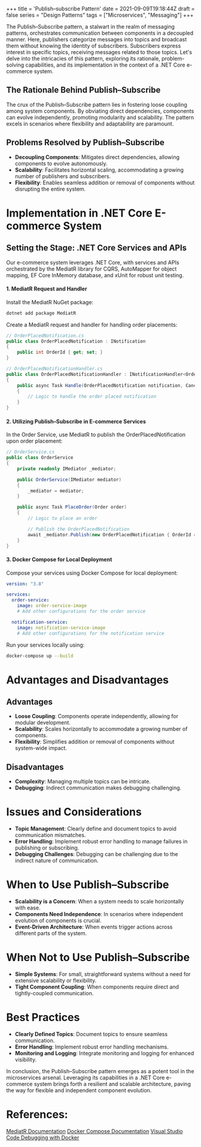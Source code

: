 +++
title = 'Publish–subscribe Pattern'
date = 2021-09-09T19:18:44Z
draft = false
series = "Design Patterns"
tags = ["Microservices", "Messaging"]
+++

The Publish–Subscribe pattern, a stalwart in the realm of messaging patterns, orchestrates communication between components in a decoupled manner. Here, publishers categorize messages into topics and broadcast them without knowing the identity of subscribers. Subscribers express interest in specific topics, receiving messages related to those topics. Let's delve into the intricacies of this pattern, exploring its rationale, problem-solving capabilities, and its implementation in the context of a .NET Core e-commerce system.

## The Rationale Behind Publish–Subscribe

The crux of the Publish–Subscribe pattern lies in fostering loose coupling among system components. By obviating direct dependencies, components can evolve independently, promoting modularity and scalability. The pattern excels in scenarios where flexibility and adaptability are paramount.

## Problems Resolved by Publish–Subscribe

- **Decoupling Components**: Mitigates direct dependencies, allowing components to evolve autonomously.
- **Scalability**: Facilitates horizontal scaling, accommodating a growing number of publishers and subscribers.
- **Flexibility**: Enables seamless addition or removal of components without disrupting the entire system.

# Implementation in .NET Core E-commerce System

## Setting the Stage: .NET Core Services and APIs

Our e-commerce system leverages .NET Core, with services and APIs orchestrated by the MediatR library for CQRS, AutoMapper for object mapping, EF Core InMemory database, and xUnit for robust unit testing.

#### 1. MediatR Request and Handler

Install the MediatR NuGet package:

```bash
dotnet add package MediatR
```

Create a MediatR request and handler for handling order placements:

```csharp
// OrderPlacedNotification.cs
public class OrderPlacedNotification : INotification
{
    public int OrderId { get; set; }
}

// OrderPlacedNotificationHandler.cs
public class OrderPlacedNotificationHandler : INotificationHandler<OrderPlacedNotification>
{
    public async Task Handle(OrderPlacedNotification notification, CancellationToken cancellationToken)
    {
        // Logic to handle the order placed notification
    }
}
```

#### 2. Utilizing Publish–Subscribe in E-commerce Services

In the Order Service, use MediatR to publish the OrderPlacedNotification upon order placement:

```csharp
// OrderService.cs
public class OrderService
{
    private readonly IMediator _mediator;

    public OrderService(IMediator mediator)
    {
        _mediator = mediator;
    }

    public async Task PlaceOrder(Order order)
    {
        // Logic to place an order

        // Publish the OrderPlacedNotification
        await _mediator.Publish(new OrderPlacedNotification { OrderId = order.Id });
    }
}
```

#### 3. Docker Compose for Local Deployment

Compose your services using Docker Compose for local deployment:

```yaml
version: "3.8"

services:
  order-service:
    image: order-service-image
    # Add other configurations for the order service

  notification-service:
    image: notification-service-image
    # Add other configurations for the notification service
```

Run your services locally using:

```bash
docker-compose up --build
```

# Advantages and Disadvantages

## Advantages

- **Loose Coupling**: Components operate independently, allowing for modular development.
- **Scalability**: Scales horizontally to accommodate a growing number of components.
- **Flexibility**: Simplifies addition or removal of components without system-wide impact.

## Disadvantages

- **Complexity**: Managing multiple topics can be intricate.
- **Debugging**: Indirect communication makes debugging challenging.

# Issues and Considerations

- **Topic Management**: Clearly define and document topics to avoid communication mismatches.
- **Error Handling**: Implement robust error handling to manage failures in publishing or subscribing.
- **Debugging Challenges**: Debugging can be challenging due to the indirect nature of communication.

# When to Use Publish–Subscribe

- **Scalability is a Concern**: When a system needs to scale horizontally with ease.
- **Components Need Independence**: In scenarios where independent evolution of components is crucial.
- **Event-Driven Architecture**: When events trigger actions across different parts of the system.

# When Not to Use Publish–Subscribe

- **Simple Systems**: For small, straightforward systems without a need for extensive scalability or flexibility.
- **Tight Component Coupling**: When components require direct and tightly-coupled communication.

# Best Practices

- **Clearly Defined Topics**: Document topics to ensure seamless communication.
- **Error Handling**: Implement robust error handling mechanisms.
- **Monitoring and Logging**: Integrate monitoring and logging for enhanced visibility.

In conclusion, the Publish–Subscribe pattern emerges as a potent tool in the microservices arsenal. Leveraging its capabilities in a .NET Core e-commerce system brings forth a resilient and scalable architecture, paving the way for flexible and independent component evolution.

# References:

[MediatR Documentation](https://github.com/jbogard/MediatR)
[Docker Compose Documentation](https://docs.docker.com/compose/)
[Visual Studio Code Debugging with Docker](https://code.visualstudio.com/docs/containers/debug-common)
